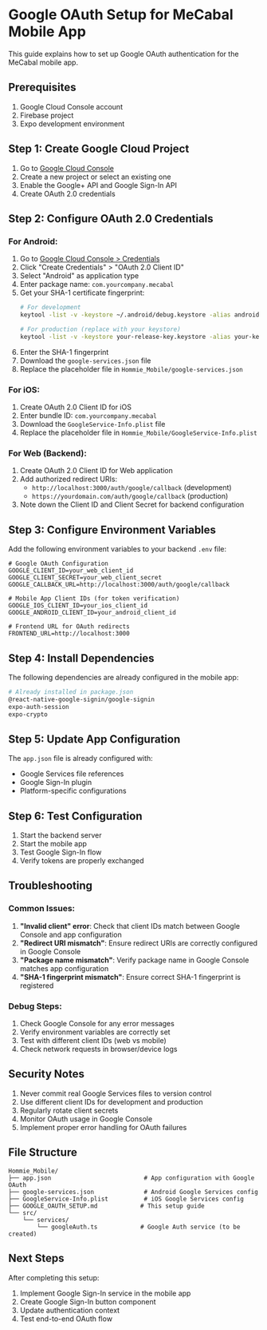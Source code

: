 # Google OAuth Setup for MeCabal Mobile App

This guide explains how to set up Google OAuth authentication for the MeCabal mobile app.

## Prerequisites

1. Google Cloud Console account
2. Firebase project
3. Expo development environment

## Step 1: Create Google Cloud Project

1. Go to [Google Cloud Console](https://console.cloud.google.com/)
2. Create a new project or select an existing one
3. Enable the Google+ API and Google Sign-In API
4. Create OAuth 2.0 credentials

## Step 2: Configure OAuth 2.0 Credentials

### For Android:
1. Go to [Google Cloud Console > Credentials](https://console.cloud.google.com/apis/credentials)
2. Click "Create Credentials" > "OAuth 2.0 Client ID"
3. Select "Android" as application type
4. Enter package name: `com.yourcompany.mecabal`
5. Get your SHA-1 certificate fingerprint:
   ```bash
   # For development
   keytool -list -v -keystore ~/.android/debug.keystore -alias androiddebugkey -storepass android -keypass android
   
   # For production (replace with your keystore)
   keytool -list -v -keystore your-release-key.keystore -alias your-key-alias
   ```
6. Enter the SHA-1 fingerprint
7. Download the `google-services.json` file
8. Replace the placeholder file in `Hommie_Mobile/google-services.json`

### For iOS:
1. Create OAuth 2.0 Client ID for iOS
2. Enter bundle ID: `com.yourcompany.mecabal`
3. Download the `GoogleService-Info.plist` file
4. Replace the placeholder file in `Hommie_Mobile/GoogleService-Info.plist`

### For Web (Backend):
1. Create OAuth 2.0 Client ID for Web application
2. Add authorized redirect URIs:
   - `http://localhost:3000/auth/google/callback` (development)
   - `https://yourdomain.com/auth/google/callback` (production)
3. Note down the Client ID and Client Secret for backend configuration

## Step 3: Configure Environment Variables

Add the following environment variables to your backend `.env` file:

```env
# Google OAuth Configuration
GOOGLE_CLIENT_ID=your_web_client_id
GOOGLE_CLIENT_SECRET=your_web_client_secret
GOOGLE_CALLBACK_URL=http://localhost:3000/auth/google/callback

# Mobile App Client IDs (for token verification)
GOOGLE_IOS_CLIENT_ID=your_ios_client_id
GOOGLE_ANDROID_CLIENT_ID=your_android_client_id

# Frontend URL for OAuth redirects
FRONTEND_URL=http://localhost:3000
```

## Step 4: Install Dependencies

The following dependencies are already configured in the mobile app:

```bash
# Already installed in package.json
@react-native-google-signin/google-signin
expo-auth-session
expo-crypto
```

## Step 5: Update App Configuration

The `app.json` file is already configured with:
- Google Services file references
- Google Sign-In plugin
- Platform-specific configurations

## Step 6: Test Configuration

1. Start the backend server
2. Start the mobile app
3. Test Google Sign-In flow
4. Verify tokens are properly exchanged

## Troubleshooting

### Common Issues:

1. **"Invalid client" error**: Check that client IDs match between Google Console and app configuration
2. **"Redirect URI mismatch"**: Ensure redirect URIs are correctly configured in Google Console
3. **"Package name mismatch"**: Verify package name in Google Console matches app configuration
4. **"SHA-1 fingerprint mismatch"**: Ensure correct SHA-1 fingerprint is registered

### Debug Steps:

1. Check Google Console for any error messages
2. Verify environment variables are correctly set
3. Test with different client IDs (web vs mobile)
4. Check network requests in browser/device logs

## Security Notes

1. Never commit real Google Services files to version control
2. Use different client IDs for development and production
3. Regularly rotate client secrets
4. Monitor OAuth usage in Google Console
5. Implement proper error handling for OAuth failures

## File Structure

```
Hommie_Mobile/
├── app.json                          # App configuration with Google OAuth
├── google-services.json              # Android Google Services config
├── GoogleService-Info.plist          # iOS Google Services config
├── GOOGLE_OAUTH_SETUP.md            # This setup guide
└── src/
    └── services/
        └── googleAuth.ts            # Google Auth service (to be created)
```

## Next Steps

After completing this setup:
1. Implement Google Sign-In service in the mobile app
2. Create Google Sign-In button component
3. Update authentication context
4. Test end-to-end OAuth flow
